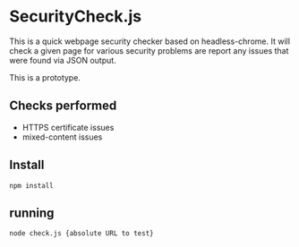 # SecurityCheck.js

This is a quick webpage security checker based on headless-chrome. It will check a given page for various security problems are report any issues that were found via JSON output.

This is a prototype.

## Checks performed

* HTTPS certificate issues
* mixed-content issues

## Install

```
npm install
```

## running

```
node check.js {absolute URL to test}
```
